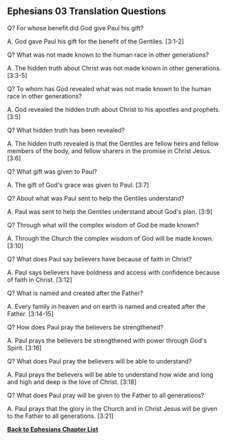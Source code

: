 ## Ephesians 03 Translation Questions ##

Q? For whose benefit did God give Paul his gift?

A. God gave Paul his gift for the benefit of the Gentiles. [3:1-2]

Q? What was not made known to the human race in other generations?

A. The hidden truth about Christ was not made known in other generations. [3:3-5]

Q? To whom has God revealed what was not made known to the human race in other generations?

A. God revealed the hidden truth about Christ to his apostles and prophets. [3:5]

Q? What hidden truth has been revealed?

A. The hidden truth revealed is that the Gentiles are fellow heirs and fellow members of the body, and fellow sharers in the promise in Christ Jesus. [3:6]

Q? What gift was given to Paul?

A. The gift of God's grace was given to Paul. [3:7]

Q? About what was Paul sent to help the Gentiles understand?

A. Paul was sent to help the Gentiles understand about God's plan. [3:9]

Q? Through what will the complex wisdom of God be made known?

A. Through the Church the complex wisdom of God will be made known. [3:10]

Q? What does Paul say believers have because of faith in Christ?

A. Paul says believers have boldness and access with confidence because of faith in Christ. [3:12]

Q? What is named and created after the Father?

A. Every family in heaven and on earth is named and created after the Father. [3:14-15]

Q? How does Paul pray the believers be strengthened?

A. Paul prays the believers be strengthened with power through God's Spirit. [3:16]

Q? What does Paul pray the believers will be able to understand?

A. Paul prays the believers will be able to understand how wide and long and high and deep is the love of Christ. [3:18]

Q? What does Paul pray will be given to the Father to all generations?

A. Paul prays that the glory in the Church and in Christ Jesus will be given to the Father to all generations. [3:21]

__[Back to Ephesians Chapter List](./)__

